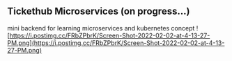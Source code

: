 ## Tickethub Microservices (on progress...)

mini backend for learning microservices and kubernetes concept
![https://i.postimg.cc/FRbZPbrK/Screen-Shot-2022-02-02-at-4-13-27-PM.png](https://i.postimg.cc/FRbZPbrK/Screen-Shot-2022-02-02-at-4-13-27-PM.png)
